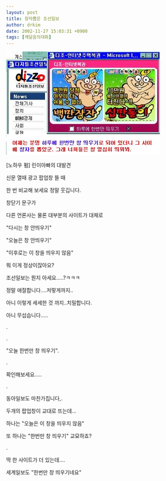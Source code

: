 ```yaml
---
layout: post
title: 창자뽑은 조선일보
author: drkim
date: 2002-11-27 15:03:31 +0900
tags: [깨달음의대화]
---
```

![](.//files/attach/images/198/769/1038377011.jpg)  
  
[노하우 펌] 린이아빠의 대발견
  
신문 열때 광고 팝업창 뜰 때
  
한 번 비교해 보세요 정말 웃깁니다.
  

  
창닫기 문구가
  
다른 언론사는 물론 대부분의 사이트가 대체로
  

  
"다시는 창 안띄우기"
  
"오늘은 창 안띄우기"
  
"이후로는 이 창을 띄우지 않음"
  

  
뭐 이게 정상이잖아요?
  
조선일보는 뭔지 아세요.....?ㅋㅋㅋ
  
정말 애절합니다....저렇게까지..
  
아니 이렇게 세세한 것 까지..치밀합니다.
  
아니 무섭습니다.....
  
.
  
.
  
"오늘 한번만 창 띄우기".
  
.
  
확인해보세요.....
  
.
  
동아일보도 마찬가집니다,.
  
두개의 팝업창이 교대로 뜨는데...
  
하나는 "오늘은 이 창을 띄우지 않음"
  
또 하나는 "한번만 창 띄우기" 교묘하죠?
  
.
  
딱 한 사이트가 더 있는데....
  
세계일보도 "한번만 창 띄우기네요"